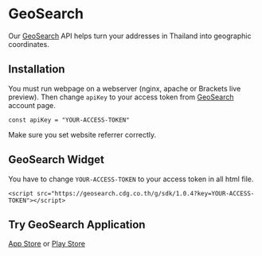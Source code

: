 # GeoSearch
Our [GeoSearch](https://geosearch.cdg.co.th) API helps turn your addresses in Thailand into geographic coordinates.
  
## Installation
You must run webpage on a webserver (nginx, apache or Brackets live preview).
Then change `apiKey` to your access token from [GeoSearch](https://geosearch.cdg.co.th) account page.  
```
const apiKey = "YOUR-ACCESS-TOKEN"
```  
Make sure you set website referrer correctly.

## GeoSearch Widget
You have to change `YOUR-ACCESS-TOKEN` to your access token in all html file.
```
<script src="https://geosearch.cdg.co.th/g/sdk/1.0.4?key=YOUR-ACCESS-TOKEN"></script>
```  

## Try GeoSearch Application
[App Store](https://itunes.apple.com/tt/app/geosearch-thailand/id1434516689) or 
[Play Store](https://play.google.com/store/apps/details?id=com.gisid.geosearch)
